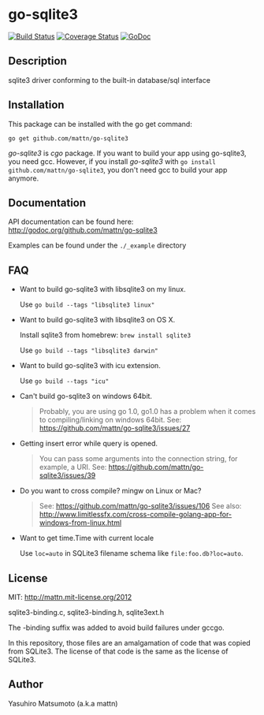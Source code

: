 go-sqlite3
==========

[![Build Status](https://travis-ci.org/mattn/go-sqlite3.svg?branch=master)](https://travis-ci.org/mattn/go-sqlite3)
[![Coverage Status](https://coveralls.io/repos/mattn/go-sqlite3/badge.svg?branch=master)](https://coveralls.io/r/mattn/go-sqlite3?branch=master)
[![GoDoc](https://godoc.org/github.com/mattn/go-sqlite3?status.svg)](http://godoc.org/github.com/mattn/go-sqlite3)

Description
-----------

sqlite3 driver conforming to the built-in database/sql interface

Installation
------------

This package can be installed with the go get command:

    go get github.com/mattn/go-sqlite3
    
_go-sqlite3_ is *cgo* package.
If you want to build your app using go-sqlite3, you need gcc.
However, if you install _go-sqlite3_ with `go install github.com/mattn/go-sqlite3`, you don't need gcc to build your app anymore.
    
Documentation
-------------

API documentation can be found here: http://godoc.org/github.com/mattn/go-sqlite3

Examples can be found under the `./_example` directory

FAQ
---

* Want to build go-sqlite3 with libsqlite3 on my linux.

    Use `go build --tags "libsqlite3 linux"`

* Want to build go-sqlite3 with libsqlite3 on OS X.

    Install sqlite3 from homebrew: `brew install sqlite3`

    Use `go build --tags "libsqlite3 darwin"`

* Want to build go-sqlite3 with icu extension.

   Use `go build --tags "icu"`

* Can't build go-sqlite3 on windows 64bit.

    > Probably, you are using go 1.0, go1.0 has a problem when it comes to compiling/linking on windows 64bit. 
    > See: https://github.com/mattn/go-sqlite3/issues/27

* Getting insert error while query is opened.

    > You can pass some arguments into the connection string, for example, a URI.
    > See: https://github.com/mattn/go-sqlite3/issues/39

* Do you want to cross compile? mingw on Linux or Mac?

    > See: https://github.com/mattn/go-sqlite3/issues/106
    > See also: http://www.limitlessfx.com/cross-compile-golang-app-for-windows-from-linux.html

* Want to get time.Time with current locale

    Use `loc=auto` in SQLite3 filename schema like `file:foo.db?loc=auto`.

License
-------

MIT: http://mattn.mit-license.org/2012

sqlite3-binding.c, sqlite3-binding.h, sqlite3ext.h

The -binding suffix was added to avoid build failures under gccgo.

In this repository, those files are an amalgamation of code that was copied from SQLite3. The license of that code is the same as the license of SQLite3.

Author
------

Yasuhiro Matsumoto (a.k.a mattn)
